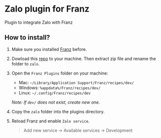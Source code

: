 # Zalo plugin for Franz
Plugin to integrate Zalo with Franz

## How to install?
1. Make sure you installed [Franz](https://meetfranz.com/) before.

2. Dowload this [repo](https://github.com/huychau/franz-zalo/archive/master.zip) to your machine. Then extract zip file and rename the folder to `zalo`.

3. Open the `Franz Plugins` folder on your machine:
    - Mac: `~/Library/Application Support/Franz/recipes/dev/`
    - Windows: `%appdata%/Franz/recipes/dev/`
    - Linux: `~/.config/Franz/recipes/dev`

    *Note: If `dev/` does not exist, create new one.*

4. Copy the `zalo` folder into the plugins directory.

5. Reload Franz and enable `Zalo service`.

    > Add new service -> Available services -> Development
